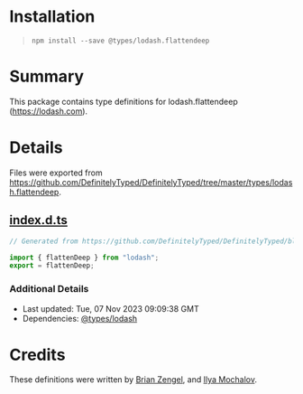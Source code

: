 # Installation
> `npm install --save @types/lodash.flattendeep`

# Summary
This package contains type definitions for lodash.flattendeep (https://lodash.com).

# Details
Files were exported from https://github.com/DefinitelyTyped/DefinitelyTyped/tree/master/types/lodash.flattendeep.
## [index.d.ts](https://github.com/DefinitelyTyped/DefinitelyTyped/tree/master/types/lodash.flattendeep/index.d.ts)
````ts
// Generated from https://github.com/DefinitelyTyped/DefinitelyTyped/blob/master/types/lodash/scripts/generate-modules.ts

import { flattenDeep } from "lodash";
export = flattenDeep;

````

### Additional Details
 * Last updated: Tue, 07 Nov 2023 09:09:38 GMT
 * Dependencies: [@types/lodash](https://npmjs.com/package/@types/lodash)

# Credits
These definitions were written by [Brian Zengel](https://github.com/bczengel), and [Ilya Mochalov](https://github.com/chrootsu).
